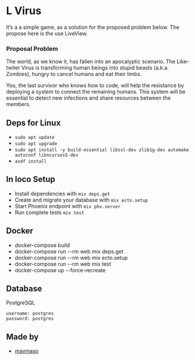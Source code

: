 # L Virus
 
It’s a a simple game, as a solution for the proposed problem below. The propose here is the use LiveView.

### Proposal Problem

  The world, as we know it, has fallen into an apocalyptic scenario. The Like-twiter Virus is transforming human beings into stupid beasts (a.k.a. Zombies), hungry to cancel humans and eat their limbs.

  You, the last survivor who knows how to code, will help the resistance by deploying a system to connect the remaining humans. This system will be essential to detect new infections and share resources between the members.

## Deps for Linux

- `sudo apt update`
- `sudo apt upgrade`
- `sudo apt install -y build-essential libssl-dev zlib1g-dev automake autoconf libncurses5-dev`
- `asdf install`

## In loco Setup

- Install dependencies with `mix deps.get`
- Create and migrate your database with `mix ecto.setup`
- Start Phoenix endpoint with `mix phx.server`
- Run complete tests `mix test`

## Docker
- docker-compose build
- docker-compose run --rm web mix deps.get
- docker-compose run --rm web mix ecto.setup
- docker-compose run --rm web mix test
- docker-compose up --force-recreate

## Database
  PostgreSQL
  ```
  username: postgres
  password: postgres
  ```

## Made by

 - [mavmaso](https://github.com/mavmaso)
